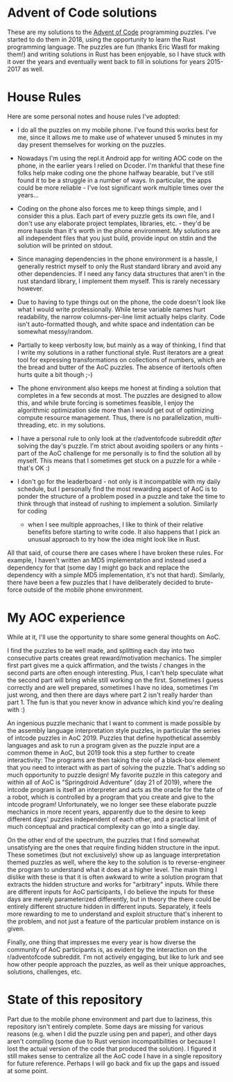 Advent of Code solutions
========================

These are my solutions to the [Advent of Code](https://www.adventofcode.com)
programming puzzles. I've started to do them in 2018, using the opportunity 
to learn the Rust programming language. The puzzles are fun (thanks Eric Wastl
for making them!) and writing solutions in Rust has been enjoyable, so I have
stuck with it over the years and eventually went back to fill in solutions for
years 2015-2017 as well.

# House Rules

Here are some personal notes and house rules I've adopted:

* I do all the puzzles on my mobile phone. I've found this works best for me,
  since it allows me to make use of whatever unused 5 minutes in my day present
  themselves for working on the puzzles.

* Nowadays I'm using the repl.it Android app for writing AOC code on the phone,
  in the earlier years I relied on Dcoder. I'm thankful that these fine folks
  help make coding one the phone halfway bearable, but I've still found it to
  be a struggle in a number of ways. In particular, the apps could be more
  reliable - I've lost significant work multiple times over the years...
  
* Coding on the phone also forces me to keep things simple, and I consider this
  a plus. Each part of every puzzle gets its own file, and I don't use any
  elaborate project templates, libraries, etc. - they'd be more hassle than
  it's worth in the phone environment. My solutions are all independent files
  that you just build, provide input on stdin and the solution will be printed
  on stdout.

* Since managing dependencies in the phone environment is a hassle, I generally
  restrict myself to only the Rust standard library and avoid any other
  dependencies. If I need any fancy data structures that aren't in the rust
  standard library, I implement them myself. This is rarely necessary however.

* Due to having to type things out on the phone, the code doesn't look like
  what I would write professionally. While terse variable names hurt
  readability, the narrow columns-per-line limit actually helps clarity. Code
  isn't auto-formatted though, and white space and indentation can be somewhat
  messy/random.

* Partially to keep verbosity low, but mainly as a way of thinking, I find that
  I write my solutions in a rather functional style. Rust iterators are a great
  tool for expressing transformations on collections of numbers, which are the
  bread and butter of the AoC puzzles. The absence of itertools often hurts
  quite a bit though ;-)

* The phone environment also keeps me honest at finding a solution that
  completes in a few seconds at most. The puzzles are designed to allow this,
  and while brute forcing is sometimes feasible, I enjoy the algorithmic
  optimization side more than I would get out of optimizing compute resource
  management. Thus, there is no parallelization, multi-threading, etc. in my
  solutions.

* I have a personal rule to only look at the r/adventofcode subreddit *after*
  solving the day's puzzle. I'm strict about avoiding spoilers or any hints -
  part of the AoC challenge for me personally is to find the solution all by
  myself. This means that I sometimes get stuck on a puzzle for a while -
  that's OK :)

* I don't go for the leaderboard - not only is it incompatible with my daily
  schedule, but I personally find the most rewarding aspect of AoC is to ponder
  the structure of a problem posed in a puzzle and take the time to think
  through that instead of rushing to implement a solution. Similarly for coding
  - when I see multiple approaches, I like to think of their relative benefits
  before starting to write code. It also happens that I pick an unusual
  approach to try how the idea might look like in Rust.

All that said, of course there are cases where I have broken these rules. For
example, I haven't written an MD5 implementation and instead used a dependency
for that (some day I might go back and replace the dependency with a simple MD5
implementation, it's not that hard). Similarly, there have been a few puzzles
that I have deliberately decided to brute-force outside of the mobile phone
environment.

# My AOC experience

While at it, I'll use the opportunity to share some general thoughts on AoC.

I find the puzzles to be well made, and splitting each day into two consecutive
parts creates great reward/motivation mechanics. The simpler first part gives
me a quick affirmation, and the twists / changes in the second parts are often
enough interesting. Plus, I can't help speculate what the second part will
bring while still working on the first. Sometimes I guess correctly and are
well prepared, sometimes I have no idea, sometimes I'm just wrong, and then
there are days where part 2 isn't really harder than part 1. The fun is that
you never know in advance which kind you're dealing with :)

An ingenious puzzle mechanic that I want to comment is made possible by the
assembly language interpretation style puzzles, in particular the series of
intcode puzzles in AoC 2019. Puzzles that define hypothetical assembly
languages and ask to run a program given as the puzzle input are a common theme
in AoC, but 2019 took this a step further to create interactivity: The programs
are then taking the role of a black-box element that you need to interact with
as part of solving the puzzle. That's adding so much opportunity to puzzle
design! My favorite puzzle in this category and within all of AoC is
"Springdroid Adventure" (day 21 of 2019), where the intcode program is itself
an interpreter and acts as the oracle for the fate of a robot, which is
controlled by a program that you create and give to the intcode program!
Unfortunately, we no longer see these elaborate puzzle mechanics in more recent
years, apparently due to the desire to keep different days' puzzles independent
of each other, and a practical limit of much conceptual and practical
complexity can go into a single day.

On the other end of the spectrum, the puzzles that I find somewhat unsatisfying
are the ones that require finding hidden structure in the input. These
sometimes (but not exclusively) show up as language interpretation themed
puzzles as well, where the key to the solution is to reverse-engineer the
program to understand what it does at a higher level. The main thing I dislike
with these is that it is often awkward to write a solution program that
extracts the hidden structure and works for "arbitrary" inputs. While there are
different inputs for AoC participants, I do believe the inputs for these days
are merely parameterized differently, but in theory the there could be entirely
different structure hidden in different inputs. Separately, it feels more
rewarding to me to understand and exploit structure that's inherent to the
problem, and not just a feature of the particular problem instance on is given.

Finally, one thing that impresses me every year is how diverse the community of
AoC participants is, as evident by the interaction on the r/adventofcode
subreddit. I'm not actively engaging, but like to lurk and see how other people
approach the puzzles, as well as their unique approaches, solutions,
challenges, etc.

# State of this repository

Part due to the mobile phone environment and part due to laziness, this
repository isn't entirely complete. Some days are missing for various reasons
(e.g. when I did the puzzle using pen and paper), and other days aren't
compiling (some due to Rust version incompatibilities or because I lost the
actual version of the code that produced the solution). I figured it still
makes sense to centralize all the AoC code I have in a single repository for
future reference. Perhaps I will go back and fix up the gaps and issued at some
point.

